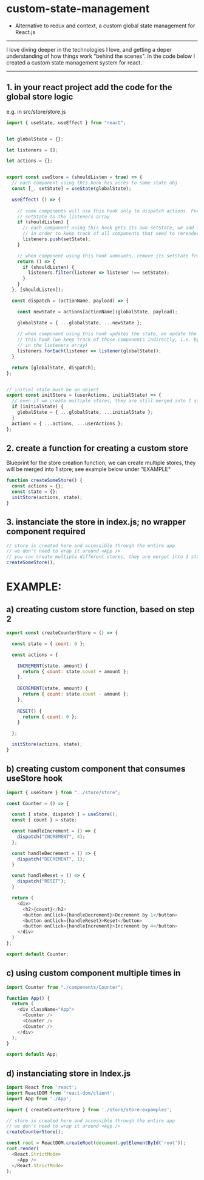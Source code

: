 # custom-state-management
* Alternative to redux and context, a custom global state management for React.js

---

I love diving deeper in the technologies I love, and getting a deper understanding of how things work "behind the scenes".
In the code below I created a custom state management system for react.

---

## 1. in your react project add the code for the global store logic

e.g. in src/store/store.js

```js
import { useState, useEffect } from "react";


let globalState = {};

let listeners = [];

let actions = {};


export const useStore = (shouldListen = true) => {
  // each component using this hook has acces to same state obj
  const [_, setState] = useState(globalState);

  useEffect( () => {
    
    // some components will use this hook only to dispatch actions. For them we don't add their
    // setState to the listeners array
    if (shouldListen) {
      // each component using this hook gets its own setState, we add it to the listeners array
      // in order to keep track of all components that need to rerender
      listeners.push(setState);
    }

    // when component using this hook unmounts, remove its setState from listeners array
    return () => {
      if (shouldListen) {
        listeners.filter(listener => listener !== setState);
      }
    }
  }, [shouldListen]);

  const dispatch = (actionName, payload) => {

    const newState = actions[actionName](globalState, payload);

    globalState = { ...globalState, ...newState };
    
    // when component using this hook updates the state, we update the state for all components consuming
    // this hook (we keep track of those components indirectly, i.e. by storing their setState functions
    // in the listeners array)
    listeners.forEach(listener => listener(globalState));
  }

  return [globalState, dispatch];
};


// initial state must be an object
export const initStore = (userActions, initialState) => {
  // even if we create multiple stores, they are still merged into 1 store
  if (initialState) {
    globalState = { ...globalState, ...initialState };
  }
  actions = { ...actions, ...userActions };
};

```


## 2. create a function for creating a custom store

Blueprint for the store creation function; we can create multiple stores, they will be merged into 1 store; see example below under "EXAMPLE"

``` js
function createSomeStore() {
  const actions = {};
  const state = {};
  initStore(actions, state);
}
```


## 3. instanciate the store in index.js; no wrapper component required

``` js
// store is created here and accessible through the entire app
// we don't need to wrap it around <App />
// you can create multiple different stores, they are merget into 1 store
createSomeStore();
```


# EXAMPLE:

## a) creating custom store function, based on step 2
``` js
export const createCounterStore = () => {

  const state = { count: 0 };

  const actions = {

    INCREMENT(state, amount) {
      return { count: state.count + amount };
    },
    
    DECREMENT(state, amount) {
      return { count: state.count - amount };
    },
    
    RESET() {
      return { count: 0 };
    }

  };

  initStore(actions, state);
}
```

## b) creating custom component that consumes useStore hook
``` js
import { useStore } from "../store/store";

const Counter = () => {

  const [ state, dispatch ] = useStore();
  const { count } = state;

  const handleIncrement = () => {
    dispatch("INCREMENT", 4);
  };

  const handleDecrement = () => {
    dispatch("DECREMENT", 1);
  }

  const handleReset = () => {
    dispatch("RESET");
  }

  return (
    <div>
      <h2>{count}</h2>
      <button onClick={handleDecrement}>Decrement by 1</button>
      <button onClick={handleReset}>Reset</button>
      <button onClick={handleIncrement}>Increment by 4</button>
    </div>
  )
};

export default Counter;
```


## c) using custom component multiple times in <App />

```js
import Counter from "./components/Counter";

function App() {
  return (
    <div className="App">
      <Counter />
      <Counter />
      <Counter />
    </div>
  );
}

export default App;

```

## d) instanciating store in Index.js

```js
import React from 'react';
import ReactDOM from 'react-dom/client';
import App from './App';

import { createCounterStore } from './store/store-expamples';

// store is created here and accessible through the entire app
// we don't need to wrap it around <App />
createCounterStore();

const root = ReactDOM.createRoot(document.getElementById('root'));
root.render(
  <React.StrictMode>
    <App />
  </React.StrictMode>
);
```
